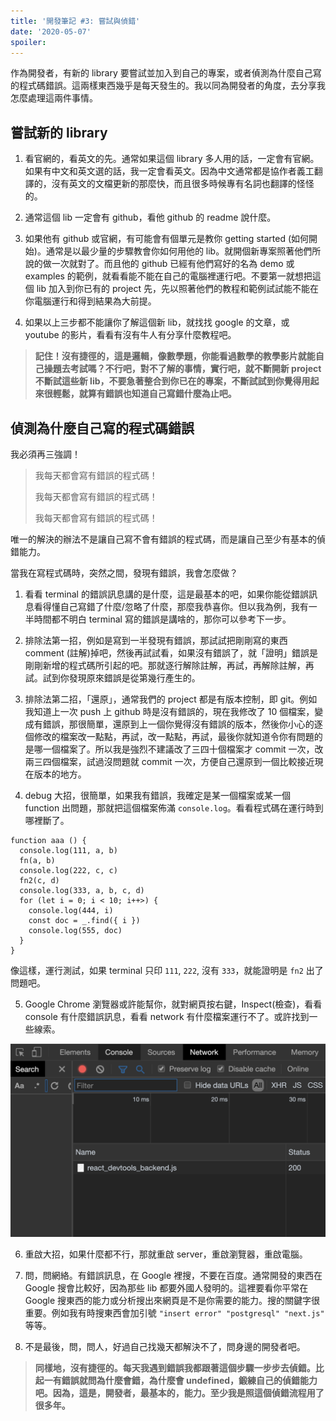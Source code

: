 ```yaml
---
title: '開發筆記 #3: 嘗試與偵錯'
date: '2020-05-07'
spoiler: 
---
```


作為開發者，有新的 library 要嘗試並加入到自己的專案，或者偵測為什麼自己寫的程式碼錯誤。這兩樣東西幾乎是每天發生的。我以同為開發者的角度，去分享我怎麼處理這兩件事情。

## 嘗試新的 library

1. 看官網的，看英文的先。通常如果這個 library 多人用的話，一定會有官網。如果有中文和英文選的話，我一定會看英文。因為中文通常都是協作者義工翻譯的，沒有英文的文檔更新的那麼快，而且很多時候專有名詞也翻譯的怪怪的。

2. 通常這個 lib 一定會有 github，看他 github 的 readme 說什麼。

3. 如果他有 github 或官網，有可能會有個單元是教你 getting started (如何開始)。通常是以最少量的步驟教會你如何用他的 lib。就開個新專案照著他們所說的做一次就對了。而且他的 github 已經有他們寫好的名為 demo 或 examples 的範例，就看看能不能在自己的電腦裡運行吧。不要第一就想把這個 lib 加入到你已有的 project 先，先以照著他們的教程和範例試試能不能在你電腦運行和得到結果為大前提。

4. 如果以上三步都不能讓你了解這個新 lib，就找找 google 的文章，或 youtube 的影片，看看有沒有牛人有分享什麼教程吧。

> **記住！沒有捷徑的，這是邏輯，像數學題，你能看過數學的教學影片就能自己操題去考試嗎？不行吧，對不了解的事情，實行吧，就不斷開新 project 不斷試這些新 lib，不要急著整合到你已在的專案，不斷試試到你覺得用起來很輕鬆，就算有錯誤也知道自己寫錯什麼為止吧。**

## 偵測為什麼自己寫的程式碼錯誤

我必須再三強調！

> 我每天都會寫有錯誤的程式碼！
>
> 我每天都會寫有錯誤的程式碼！
> 
> 我每天都會寫有錯誤的程式碼！

唯一的解決的辦法不是讓自己寫不會有錯誤的程式碼，而是讓自己至少有基本的偵錯能力。

當我在寫程式碼時，突然之間，發現有錯誤，我會怎麼做？

1. 看看 terminal 的錯誤訊息講的是什麼，這是最基本的吧，如果你能從錯誤訊息看得懂自己寫錯了什麼/忽略了什麼，那麼我恭喜你。但以我為例，我有一半時間都不明白 terminal 寫的錯誤是講啥的，那你可以參考下一步。

2. 排除法第一招，例如是寫到一半發現有錯誤，那試試把剛剛寫的東西 comment (註解)掉吧，然後再試試看，如果沒有錯誤了，就「證明」錯誤是剛剛新增的程式碼所引起的吧。那就逐行解除註解，再試，再解除註解，再試。試到你發現原來錯誤是從第幾行產生的。

3. 排除法第二招，「還原」，通常我們的 project 都是有版本控制，即 git。例如我知道上一次 push 上 github 時是沒有錯誤的，現在我修改了 10 個檔案，變成有錯誤，那很簡單，還原到上一個你覺得沒有錯誤的版本，然後你小心的逐個修改的檔案改一點點，再試，改一點點，再試，最後你就知道令你有問題的是哪一個檔案了。所以我是強烈不建議改了三四十個檔案才 commit 一次，改兩三四個檔案，試過沒問題就 commit 一次，方便自己還原到一個比較接近現在版本的地方。

4. debug 大招，很簡單，如果我有錯誤，我確定是某一個檔案或某一個 function 出問題，那就把這個檔案佈滿 `console.log`。看看程式碼在運行時到哪裡斷了。

```jsx{2,4,6,8,10}
function aaa () {
  console.log(111, a, b)
  fn(a, b)
  console.log(222, c, c)
  fn2(c, d)
  console.log(333, a, b, c, d)
  for (let i = 0; i < 10; i++>) {
    console.log(444, i)
    const doc = _.find({ i })
    console.log(555, doc)
  }
}
```

像這樣，運行測試，如果 terminal 只印 `111`, `222`, 沒有 `333`，就能證明是 `fn2` 出了問題吧。

5. Google Chrome 瀏覽器或許能幫你，就對網頁按右鍵，Inspect(檢查)，看看 console 有什麼錯誤訊息，看看 network 有什麼檔案運行不了。或許找到一些線索。

![inspect](./inspect.png)

6. 重啟大招，如果什麼都不行，那就重啟 server，重啟瀏覽器，重啟電腦。

7. 問，問網絡。有錯誤訊息，在 Google 裡搜，不要在百度。通常開發的東西在 Google 搜會比較好，因為那些 lib 都要外國人發明的。這裡要看你平常在 Google 搜東西的能力或分析搜出來網頁是不是你需要的能力。搜的關鍵字很重要。例如我有時搜東西會加引號 `"insert error" "postgresql" "next.js"` 等等。

8. 不是最後，問，問人，好過自己找幾天都解決不了，問身邊的開發者吧。

> **同樣地，沒有捷徑的。每天我遇到錯誤我都跟著這個步驟一步步去偵錯。比起一有錯誤就問為什麼會錯，為什麼會 undefined，鍛練自己的偵錯能力吧。因為，這是，開發者，最基本的，能力。至少我是照這個偵錯流程用了很多年。**